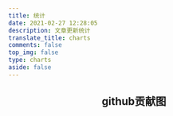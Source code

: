 ```yaml
---
title: 统计
date: 2021-02-27 12:28:05
description: 文章更新统计
translate_title: charts
comments: false
top_img: false
type: charts
aside: false
---
```








<div align="center"><h2>github贡献图</h2></div>
<div id="github_container"></div>

<div id="posts-chart"></div>

<div id="tags-chart" data-length="5"></div>

<div id="categories-chart"></div>